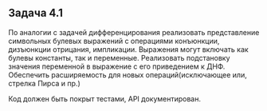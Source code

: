 ## Задача 4.1

По аналогии с задачей дифференцирования реализовать представление символьных булевых выражений с операциями конъюнкции, дизъюнкции отрицания, импликации. Выражения могут включать как булевы константы, так и переменные. Реализовать подстановку значения переменной в выражение с его приведением к ДНФ. Обеспечить расширяемость для новых операций(исключающее или, стрелка Пирса и пр.)

Код должен быть покрыт тестами, API документирован.
